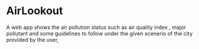 # AirLookout
A web app shows the air pollution status such as air quality index , major pollutant and some guidelines to follow under the given scenerio of the city provided by the user,
